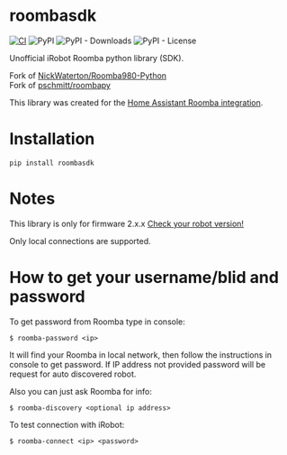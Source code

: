 # roombasdk

[![CI](https://github.com/pschmitt/roombasdk/actions/workflows/ci.yaml/badge.svg)](https://github.com/pschmitt/roombasdk/actions/workflows/ci.yaml)
![PyPI](https://img.shields.io/pypi/v/roombasdk)
![PyPI - Downloads](https://img.shields.io/pypi/dm/roombasdk)
![PyPI - License](https://img.shields.io/pypi/l/roombasdk)

Unofficial iRobot Roomba python library (SDK).

Fork of [NickWaterton/Roomba980-Python](https://github.com/NickWaterton/Roomba980-Python)<br/>
Fork of [pschmitt/roombapy](https://github.com/pschmitt/roombapy)

This library was created for the [Home Assistant Roomba integration](https://www.home-assistant.io/integrations/roomba/).

# Installation

```shell
pip install roombasdk
```

# Notes

This library is only for firmware 2.x.x [Check your robot version!](http://homesupport.irobot.com/app/answers/detail/a_id/529) 

Only local connections are supported.

# How to get your username/blid and password

To get password from Roomba type in console:

```shell
$ roomba-password <ip>
```

It will find your Roomba in local network, then follow the instructions in console to get password.
If IP address not provided password will be request for auto discovered robot. 

Also you can just ask Roomba for info:

```shell
$ roomba-discovery <optional ip address>
```

To test connection with iRobot:

```shell
$ roomba-connect <ip> <password>
```
